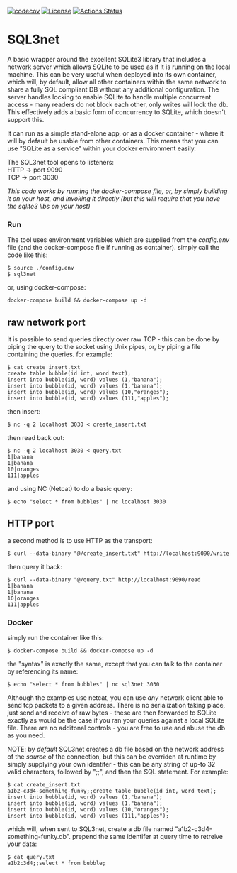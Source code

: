 [![codecov](https://codecov.io/gh/nicgrobler/sql3net/branch/master/graph/badge.svg?token=MI697Wb3tt)](https://codecov.io/gh/nicgrobler/sql3net)
[![License](https://img.shields.io/cocoapods/l/ImageCoordinateSpace.svg?style=flat)](http://cocoapods.org/pods/ImageCoordinateSpace)
[![Actions Status](https://github.com/nicgrobler/sql3net/workflows/Test/badge.svg)](https://github.com/nicgrobler/sql3net/actions)
# SQL3net

A basic wrapper around the excellent SQLite3 library that includes a network server which allows SQLite to be used as if it is running on the local machine. This can be very useful when deployed into its own container, which will, by default, allow all other containers within the same network to share a fully SQL compliant DB without any additional configuration. The server handles locking to enable SQLite to handle multiple concurrent access - many readers do not block each other, only writes will lock the db. This effectively adds a basic form of concurrency to SQLite, which doesn't support this.  

It can run as a simple stand-alone app, or as a docker container - where it will by default be usable from other containers. This means that you can use "SQLite as a service" within your docker environment easily.  

The SQL3net tool opens to listeners:  
HTTP -> port 9090  
TCP  -> port 3030  

*This code works by running the docker-compose file, or, by simply building it on your host, and invoking it directly (but this will require that you have the sqlite3 libs on your host)*  

### Run
The tool uses environment variables which are supplied from the *config.env* file (and the docker-compose file if running as container).
simply call the code like this:
```
$ source ./config.env
$ sql3net
```
or, using docker-compose:
```
docker-compose build && docker-compose up -d
```
## raw network port
It is possible to send queries directly over raw TCP - this can be done by piping the query to the socket using Unix pipes, or, by piping a file containing the queries. for example:

```
$ cat create_insert.txt
create table bubble(id int, word text);
insert into bubble(id, word) values (1,"banana");
insert into bubble(id, word) values (1,"banana");
insert into bubble(id, word) values (10,"oranges");
insert into bubble(id, word) values (111,"apples");
```
then insert:
```
$ nc -q 2 localhost 3030 < create_insert.txt
```
then read back out:
```
$ nc -q 2 localhost 3030 < query.txt
1|banana
1|banana
10|oranges
111|apples
```
and using NC (Netcat) to do a basic query:
```
$ echo "select * from bubbles" | nc localhost 3030
```
## HTTP port
a second method is to use HTTP as the transport:

```
$ curl --data-binary "@/create_insert.txt" http://localhost:9090/write
```
then query it back:

```
$ curl --data-binary "@/query.txt" http://localhost:9090/read
1|banana
1|banana
10|oranges
111|apples
```

### Docker
simply run the container like this:
```
$ docker-compose build && docker-compose up -d
```

the "syntax" is exactly the same, except that you can talk to the container by referencing its name:
```
$ echo "select * from bubbles" | nc sql3net 3030
```

Although the examples use netcat, you can use *any* network client able to send tcp packets to a given address. There is no serialization taking place, just send and receive of raw bytes - these are then forwarded to SQLite exactly as would be the case if you ran your queries against a local SQLite file. There are no additonal controls - you are free to use and abuse the db as you need.

NOTE: by *default* SQL3net creates a db file based on the network address of the *source* of the connection, but this can be overriden at runtime by simply supplying your own identifer - this can be any string of up-to 32 valid characters, followed by ";;", and then the SQL statement. For example:  
```
$ cat create_insert.txt
a1b2-c3d4-something-funky;;create table bubble(id int, word text);
insert into bubble(id, word) values (1,"banana");
insert into bubble(id, word) values (1,"banana");
insert into bubble(id, word) values (10,"oranges");
insert into bubble(id, word) values (111,"apples");
```

which will, when sent to SQL3net, create a db file named "a1b2-c3d4-something-funky.db". prepend the same identifer at query time to retreive your data:
```
$ cat query.txt
a1b2c3d4;;select * from bubble;
```


